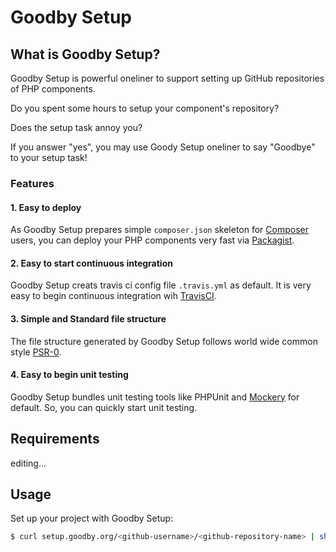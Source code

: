# Goodby Setup

## What is Goodby Setup?

Goodby Setup is powerful oneliner to support setting up GitHub repositories of PHP components.

Do you spent some hours to setup your component's repository?

Does the setup task annoy you?

If you answer "yes", you may use Goody Setup oneliner to say "Goodbye" to your setup task! 

### Features

#### 1. Easy to deploy

As Goodby Setup prepares simple `composer.json` skeleton for [Composer](http://getcomposer.org/) users, you can deploy your PHP components very fast via [Packagist](https://packagist.org/).

#### 2. Easy to start continuous integration

Goodby Setup creats travis ci config file `.travis.yml` as default. It is very easy to begin continuous integration wih [TravisCI](https://travis-ci.org/).

#### 3. Simple and Standard file structure

The file structure generated by Goodby Setup follows world wide common style [PSR-0](https://github.com/php-fig/fig-standards/blob/master/accepted/PSR-0.md). 

#### 4. Easy to begin unit testing

Goodby Setup bundles unit testing tools like PHPUnit and [Mockery](https://github.com/padraic/mockery) for default. So, you can quickly start unit testing.


## Requirements

editing...

## Usage

Set up your project with Goodby Setup:

```sh
$ curl setup.goodby.org/<github-username>/<github-repository-name> | sh
```
